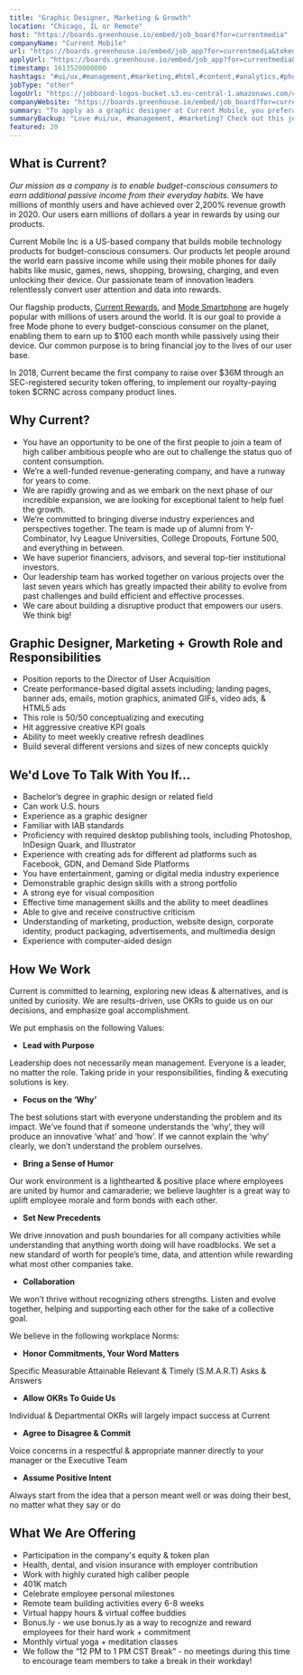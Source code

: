 ```yaml
---
title: "Graphic Designer, Marketing & Growth"
location: "Chicago, IL or Remote"
host: "https://boards.greenhouse.io/embed/job_board?for=currentmedia"
companyName: "Current Mobile"
url: "https://boards.greenhouse.io/embed/job_app?for=currentmedia&token=5022049002"
applyUrl: "https://boards.greenhouse.io/embed/job_app?for=currentmedia&token=5022049002#app"
timestamp: 1613520000000
hashtags: "#ui/ux,#management,#marketing,#html,#content,#analytics,#photoshop,#finance,#office"
jobType: "other"
logoUrl: "https://jobboard-logos-bucket.s3.eu-central-1.amazonaws.com/current-mobile"
companyWebsite: "https://boards.greenhouse.io/embed/job_board?for=currentmedia"
summary: "To apply as a graphic designer at Current Mobile, you preferably need to have experience with creating ads for different ad platforms such as Facebook, GDN, and Demand Side Platforms."
summaryBackup: "Love #ui/ux, #management, #marketing? Check out this job post!"
featured: 20
---
```


## What is Current?

_Our mission as a company is to enable budget-conscious consumers to earn additional passive income from their everyday habits._ We have millions of monthly users and have achieved over 2,200% revenue growth in 2020. Our users earn millions of dollars a year in rewards by using our products.

Current Mobile Inc is a US-based company that builds mobile technology products for budget-conscious consumers. Our products let people around the world earn passive income while using their mobile phones for daily habits like music, games, news, shopping, browsing, charging, and even unlocking their device. Our passionate team of innovation leaders relentlessly convert user attention and data into rewards. 

Our flagship products, [Current Rewards](https://play.google.com/store/apps/details?id=us.current.android&hl=en_US&gl=US), and [Mode Smartphone](http://modephone.com/) are hugely popular with millions of users around the world. It is our goal to provide a free Mode phone to every budget-conscious consumer on the planet, enabling them to earn up to $100 each month while passively using their device. Our common purpose is to bring financial joy to the lives of our user base.

In 2018, Current became the first company to raise over $36M through an SEC-registered security token offering, to implement our royalty-paying token $CRNC across company product lines. 

## Why Current? 

*   You have an opportunity to be one of the first people to join a team of high caliber ambitious people who are out to challenge the status quo of content consumption. 
*   We’re a well-funded revenue-generating company, and have a runway for years to come.
*   We are rapidly growing and as we embark on the next phase of our incredible expansion, we are looking for exceptional talent to help fuel the growth.
*   We’re committed to bringing diverse industry experiences and perspectives together. The team is made up of alumni from Y-Combinator, Ivy League Universities, College Dropouts, Fortune 500, and everything in between.
*   We have superior financiers, advisors, and several top-tier institutional investors.
*   Our leadership team has worked together on various projects over the last seven years which has greatly impacted their ability to evolve from past challenges and build efficient and effective processes.
*   We care about building a disruptive product that empowers our users. We think big!

## Graphic Designer, Marketing + Growth Role and Responsibilities

*   Position reports to the Director of User Acquisition
*   Create performance-based digital assets including; landing pages, banner ads, emails, motion graphics, animated GIFs, video ads, & HTML5 ads
*   This role is 50/50 conceptualizing and executing
*   Hit aggressive creative KPI goals 
*   Ability to meet weekly creative refresh deadlines 
*   Build several different versions and sizes of new concepts quickly 

## We'd Love To Talk With You If…

*   Bachelor’s degree in graphic design or related field
*   Can work U.S. hours
*   Experience as a graphic designer
*   Familiar with IAB standards 
*   Proficiency with required desktop publishing tools, including Photoshop, InDesign Quark, and Illustrator
*   Experience with creating ads for different ad platforms such as Facebook, GDN, and Demand Side Platforms 
*   You have entertainment, gaming or digital media industry experience 
*   Demonstrable graphic design skills with a strong portfolio
*   A strong eye for visual composition
*   Effective time management skills and the ability to meet deadlines
*   Able to give and receive constructive criticism
*   Understanding of marketing, production, website design, corporate identity, product packaging, advertisements, and multimedia design
*   Experience with computer-aided design

## How We Work

Current is committed to learning, exploring new ideas & alternatives, and is united by curiosity. We are results-driven, use OKRs to guide us on our decisions, and emphasize goal accomplishment.

We put emphasis on the following Values:

*   **Lead with Purpose**

Leadership does not necessarily mean management. Everyone is a leader, no matter the role. Taking pride in your responsibilities, finding & executing solutions is key.

*   **Focus on the ‘Why’**

The best solutions start with everyone understanding the problem and its impact. We’ve found that if someone understands the ‘why’, they will produce an innovative ‘what’ and ‘how’. If we cannot explain the ‘why’ clearly, we don’t understand the problem ourselves.

*   **Bring a Sense of Humor**

Our work environment is a lighthearted & positive place where employees are united by humor and camaraderie; we believe laughter is a great way to uplift employee morale and form bonds with each other.

*   **Set New Precedents**

We drive innovation and push boundaries for all company activities while understanding that anything worth doing will have roadblocks. We set a new standard of worth for people’s time, data, and attention while rewarding what most other companies take.

*   **Collaboration**

We won’t thrive without recognizing others strengths. Listen and evolve together, helping and supporting each other for the sake of a collective goal.

We believe in the following workplace Norms:

*   **Honor Commitments, Your Word Matters**

Specific Measurable Attainable Relevant & Timely (S.M.A.R.T) Asks & Answers

*   **Allow OKRs To Guide Us**

Individual & Departmental OKRs will largely impact success at Current

*   **Agree to Disagree & Commit**

Voice concerns in a respectful & appropriate manner directly to your manager or the Executive Team

*   **Assume Positive Intent**

Always start from the idea that a person meant well or was doing their best, no matter what they say or do

## What We Are Offering

*   Participation in the company's equity & token plan
*   Health, dental, and vision insurance with employer contribution 
*   Work with highly curated high caliber people
*   401K match
*   Celebrate employee personal milestones
*   Remote team building activities every 6-8 weeks
*   Virtual happy hours & virtual coffee buddies
*   Bonus.ly - we use bonus.ly as a way to recognize and reward employees for their hard work + commitment 
*   Monthly virtual yoga + meditation classes
*   We follow the “12 PM to 1 PM CST Break” - no meetings during this time to encourage team members to take a break in their workday!
